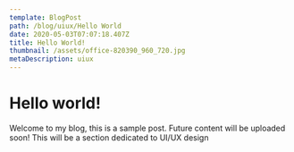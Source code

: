 ```yaml
---
template: BlogPost
path: /blog/uiux/Hello World
date: 2020-05-03T07:07:18.407Z
title: Hello World!
thumbnail: /assets/office-820390_960_720.jpg
metaDescription: uiux
---
```

# Hello world!

Welcome to my blog, this is a sample post. Future content will be uploaded soon! This will be a section dedicated to UI/UX design
